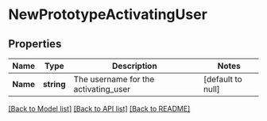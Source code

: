 # NewPrototypeActivatingUser

## Properties
Name | Type | Description | Notes
------------ | ------------- | ------------- | -------------
**Name** | **string** | The username for the activating_user | [default to null]

[[Back to Model list]](../README.md#documentation-for-models) [[Back to API list]](../README.md#documentation-for-api-endpoints) [[Back to README]](../README.md)

